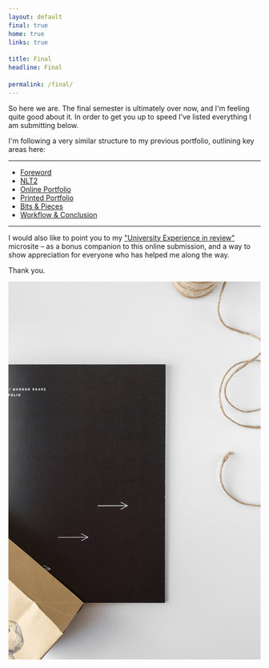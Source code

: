 ```yaml
---
layout: default
final: true
home: true
links: true

title: Final
headline: Final

permalink: /final/
---
```


<section class="entry wait final-portfolio grid">
	<div class="col-40 entry wait">
		<p class="lead">So here we are. The final semester is ultimately over now, and I'm feeling quite good about it. In order to get you up to speed I've listed everything I am submitting below.</p>
		<p>I'm following a very similar structure to my previous portfolio, outlining key areas here:</p>
		<hr>
		<ul>
			<li><a href="../final/foreword/" class="shift">Foreword</a></li>
			<li><a href="../final/nlt2/" class="shift">NLT2</a></li>
			<li><a href="../final/online-portfolio" class="shift">Online Portfolio</a></li>
			<li><a href="../final/printed-portfolio" class="shift">Printed Portfolio</a></li>
			<li><a href="../final/bits-and-pieces" class="shift">Bits & Pieces</a></li>
			<li><a href="../final/workflow-and-conclusion" class="shift">Workflow & Conclusion</a></li>
		</ul>
		<hr>
		<p>I would also like to point you to my <a href="http://uni.magnusskare.com/experience" class="block-link" target="_blank">"University Experience in review"</a> microsite – as a bonus companion to this online submission, and a way to show appreciation for everyone who has helped me along the way.</p>
		<p>Thank you.</p>
	</div>
	<div class="grid col-60 entry">
		<div class="col-100">
			<img src="../img/bit/show.jpg" alt="Image">
		</div>
	</div>
</section>
